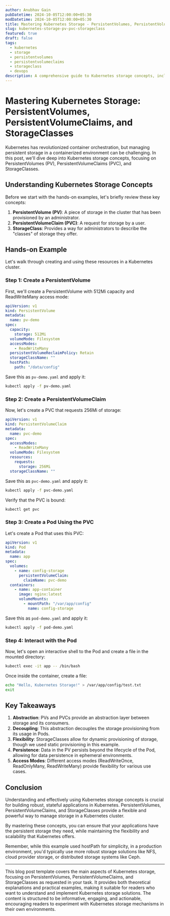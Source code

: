 ```yaml
---
author: Anubhav Gain
pubDatetime: 2024-10-05T12:00:00+05:30
modDatetime: 2024-10-05T12:00:00+05:30
title: Mastering Kubernetes Storage - PersistentVolumes, PersistentVolumeClaims, and StorageClasses
slug: kubernetes-storage-pv-pvc-storageclass
featured: true
draft: false
tags:
  - kubernetes
  - storage
  - persistentvolumes
  - persistentvolumeclaims
  - storageclass
  - devops
description: A comprehensive guide to Kubernetes storage concepts, including PersistentVolumes, PersistentVolumeClaims, and StorageClasses, with practical examples demonstrating their implementation and usage.
---
```


# Mastering Kubernetes Storage: PersistentVolumes, PersistentVolumeClaims, and StorageClasses

Kubernetes has revolutionized container orchestration, but managing persistent storage in a containerized environment can be challenging. In this post, we'll dive deep into Kubernetes storage concepts, focusing on PersistentVolumes (PV), PersistentVolumeClaims (PVC), and StorageClasses.

## Understanding Kubernetes Storage Concepts

Before we start with the hands-on examples, let's briefly review these key concepts:

1. **PersistentVolume (PV)**: A piece of storage in the cluster that has been provisioned by an administrator.
2. **PersistentVolumeClaim (PVC)**: A request for storage by a user.
3. **StorageClass**: Provides a way for administrators to describe the "classes" of storage they offer.

## Hands-on Example

Let's walk through creating and using these resources in a Kubernetes cluster.

### Step 1: Create a PersistentVolume

First, we'll create a PersistentVolume with 512Mi capacity and ReadWriteMany access mode:

```yaml
apiVersion: v1
kind: PersistentVolume
metadata:
  name: pv-demo
spec:
  capacity:
    storage: 512Mi
  volumeMode: Filesystem
  accessModes:
    - ReadWriteMany
  persistentVolumeReclaimPolicy: Retain
  storageClassName: ""
  hostPath:
    path: "/data/config"
```

Save this as `pv-demo.yaml` and apply it:

```bash
kubectl apply -f pv-demo.yaml
```

### Step 2: Create a PersistentVolumeClaim

Now, let's create a PVC that requests 256Mi of storage:

```yaml
apiVersion: v1
kind: PersistentVolumeClaim
metadata:
  name: pvc-demo
spec:
  accessModes:
    - ReadWriteMany
  volumeMode: Filesystem
  resources:
    requests:
      storage: 256Mi
  storageClassName: ""
```

Save this as `pvc-demo.yaml` and apply it:

```bash
kubectl apply -f pvc-demo.yaml
```

Verify that the PVC is bound:

```bash
kubectl get pvc
```

### Step 3: Create a Pod Using the PVC

Let's create a Pod that uses this PVC:

```yaml
apiVersion: v1
kind: Pod
metadata:
  name: app
spec:
  volumes:
    - name: config-storage
      persistentVolumeClaim:
        claimName: pvc-demo
  containers:
    - name: app-container
      image: nginx:latest
      volumeMounts:
        - mountPath: "/var/app/config"
          name: config-storage
```

Save this as `pod-demo.yaml` and apply it:

```bash
kubectl apply -f pod-demo.yaml
```

### Step 4: Interact with the Pod

Now, let's open an interactive shell to the Pod and create a file in the mounted directory:

```bash
kubectl exec -it app -- /bin/bash
```

Once inside the container, create a file:

```bash
echo "Hello, Kubernetes Storage!" > /var/app/config/test.txt
exit
```

## Key Takeaways

1. **Abstraction**: PVs and PVCs provide an abstraction layer between storage and its consumers.
2. **Decoupling**: This abstraction decouples the storage provisioning from its usage in Pods.
3. **Flexibility**: StorageClasses allow for dynamic provisioning of storage, though we used static provisioning in this example.
4. **Persistence**: Data in the PV persists beyond the lifecycle of the Pod, allowing for data persistence in ephemeral environments.
5. **Access Modes**: Different access modes (ReadWriteOnce, ReadOnlyMany, ReadWriteMany) provide flexibility for various use cases.

## Conclusion

Understanding and effectively using Kubernetes storage concepts is crucial for building robust, stateful applications in Kubernetes. PersistentVolumes, PersistentVolumeClaims, and StorageClasses provide a flexible and powerful way to manage storage in a Kubernetes cluster.

By mastering these concepts, you can ensure that your applications have the persistent storage they need, while maintaining the flexibility and scalability that Kubernetes offers.

Remember, while this example used hostPath for simplicity, in a production environment, you'd typically use more robust storage solutions like NFS, cloud provider storage, or distributed storage systems like Ceph.

---

This blog post template covers the main aspects of Kubernetes storage, focusing on PersistentVolumes, PersistentVolumeClaims, and StorageClasses as requested in your task. It provides both theoretical explanations and practical examples, making it suitable for readers who want to understand and implement Kubernetes storage solutions. The content is structured to be informative, engaging, and actionable, encouraging readers to experiment with Kubernetes storage mechanisms in their own environments.
